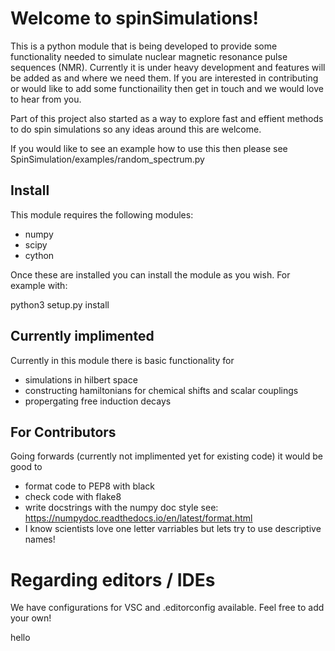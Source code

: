 
# Welcome to spinSimulations! 

This is a python module that is being developed to provide some functionality needed to simulate nuclear magnetic resonance pulse sequences (NMR). Currently it is under heavy development and features will be added as and where we need them. If you are interested in contributing or would like to add some functionaility then get in touch and we would love to hear from you. 

Part of this project also started as a way to explore fast and effient methods to do spin simulations so any ideas around this are welcome. 

If you would like to see an example how to use this then please see
SpinSimulation/examples/random_spectrum.py

## Install 

This module requires the following modules: 
- numpy 
- scipy 
- cython

Once these are installed you can install the module as you wish. For example with: 

python3 setup.py install

## Currently implimented

Currently in this module there is basic functionality for
- simulations in hilbert space 
- constructing hamiltonians for chemical shifts and scalar couplings 
- propergating free induction decays 

## For Contributors

Going forwards (currently not implimented yet for existing code) it would be good to 
- format code to PEP8 with black 
- check code with flake8 
- write docstrings with the numpy doc style see: https://numpydoc.readthedocs.io/en/latest/format.html
- I know scientists love one letter varriables but lets try to use descriptive names!

# Regarding editors / IDEs
We have configurations for VSC and .editorconfig available. Feel free to add your own!

hello
